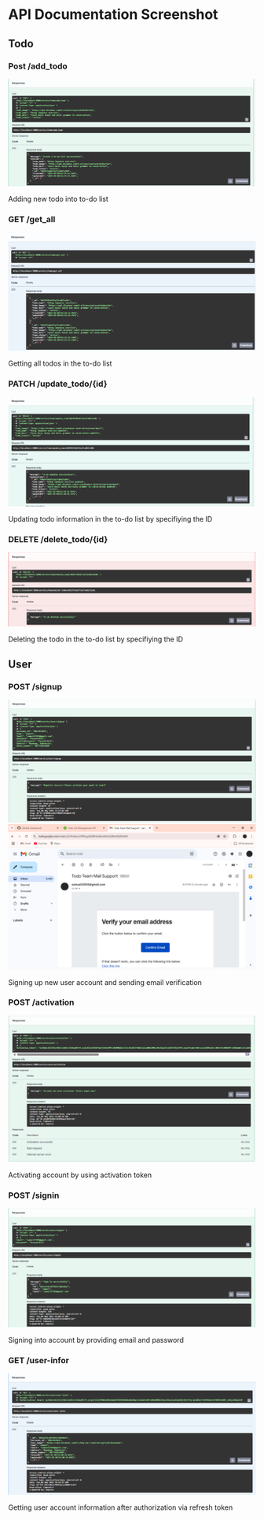 # API Documentation Screenshot

## Todo
### Post /add_todo
<img src="Endpoint Testing\Screenshot 2025-05-06 192729.png"><br>
<p>Adding new todo into to-do list <p>

### GET /get_all
<img src="Endpoint Testing\Screenshot 2025-05-06 192755.png"><br>
<p>Getting all todos in the to-do list <p>

### PATCH /update_todo/{id}
<img src="Endpoint Testing\Screenshot 2025-05-06 192840.png"><br>
<p>Updating todo information in the to-do list by specifiying the ID <p>

### DELETE /delete_todo/{id}
<img src="Endpoint Testing\Screenshot 2025-05-06 192904.png"><br>
<p>Deleting the todo in the to-do list by specifiying the ID <p>

## User
### POST /signup
<img src="Endpoint Testing\Screenshot 2025-05-06 205723.png"><br>
<img src="Endpoint Testing\Screenshot 2025-05-06 205736.png"><br>
<p> Signing up new user account and sending email verification<p>

### POST /activation
<img src="Endpoint Testing\Screenshot 2025-05-06 210841.png"><br>
<p> Activating account by using activation token<p>

### POST /signin
<img src = "Endpoint Testing\Screenshot 2025-05-06 210941.png"><br>
<p> Signing into account by providing email and password<p>

### GET /user-infor
<img src = "Endpoint Testing\Screenshot 2025-05-06 212306.png"><br>
<p> Getting user account information after authorization via refresh token <p>
